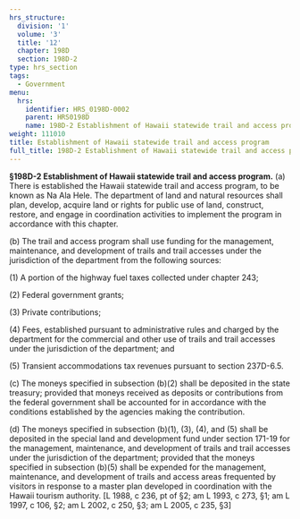 ```yaml
---
hrs_structure:
  division: '1'
  volume: '3'
  title: '12'
  chapter: 198D
  section: 198D-2
type: hrs_section
tags:
  - Government
menu:
  hrs:
    identifier: HRS_0198D-0002
    parent: HRS0198D
    name: 198D-2 Establishment of Hawaii statewide trail and access program
weight: 111010
title: Establishment of Hawaii statewide trail and access program
full_title: 198D-2 Establishment of Hawaii statewide trail and access program
---
```

**§198D-2 Establishment of Hawaii statewide trail and access program.** (a) There is established the Hawaii statewide trail and access program, to be known as Na Ala Hele. The department of land and natural resources shall plan, develop, acquire land or rights for public use of land, construct, restore, and engage in coordination activities to implement the program in accordance with this chapter.

(b) The trail and access program shall use funding for the management, maintenance, and development of trails and trail accesses under the jurisdiction of the department from the following sources:

(1) A portion of the highway fuel taxes collected under chapter 243;

(2) Federal government grants;

(3) Private contributions;

(4) Fees, established pursuant to administrative rules and charged by the department for the commercial and other use of trails and trail accesses under the jurisdiction of the department; and

(5) Transient accommodations tax revenues pursuant to section 237D-6.5.

(c) The moneys specified in subsection (b)(2) shall be deposited in the state treasury; provided that moneys received as deposits or contributions from the federal government shall be accounted for in accordance with the conditions established by the agencies making the contribution.

(d) The moneys specified in subsection (b)(1), (3), (4), and (5) shall be deposited in the special land and development fund under section 171-19 for the management, maintenance, and development of trails and trail accesses under the jurisdiction of the department; provided that the moneys specified in subsection (b)(5) shall be expended for the management, maintenance, and development of trails and access areas frequented by visitors in response to a master plan developed in coordination with the Hawaii tourism authority. [L 1988, c 236, pt of §2; am L 1993, c 273, §1; am L 1997, c 106, §2; am L 2002, c 250, §3; am L 2005, c 235, §3]